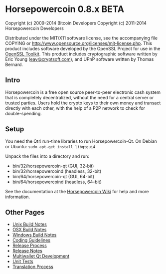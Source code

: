 Horsepowercoin 0.8.x BETA
====================

Copyright (c) 2009-2014 Bitcoin Developers
Copyright (c) 2011-2014 Horsepowercoin Developers

Distributed under the MIT/X11 software license, see the accompanying
file COPYING or http://www.opensource.org/licenses/mit-license.php.
This product includes software developed by the OpenSSL Project for use in the [OpenSSL Toolkit](http://www.openssl.org/). This product includes
cryptographic software written by Eric Young ([eay@cryptsoft.com](mailto:eay@cryptsoft.com)), and UPnP software written by Thomas Bernard.


Intro
---------------------
Horsepowercoin is a free open source peer-to-peer electronic cash system that is
completely decentralized, without the need for a central server or trusted
parties.  Users hold the crypto keys to their own money and transact directly
with each other, with the help of a P2P network to check for double-spending.


Setup
---------------------
You need the Qt4 run-time libraries to run Horsepowercoin-Qt. On Debian or Ubuntu:
	`sudo apt-get install libqtgui4`

Unpack the files into a directory and run:

- bin/32/horsepowercoin-qt (GUI, 32-bit)
- bin/32/horsepowercoind (headless, 32-bit)
- bin/64/horsepowercoin-qt (GUI, 64-bit)
- bin/64/horsepowercoind (headless, 64-bit)

See the documentation at the [Horsepowercoin Wiki](http://horsepowercoin.info)
for help and more information.


Other Pages
---------------------
- [Unix Build Notes](build-unix.md)
- [OSX Build Notes](build-osx.md)
- [Windows Build Notes](build-msw.md)
- [Coding Guidelines](coding.md)
- [Release Process](release-process.md)
- [Release Notes](release-notes.md)
- [Multiwallet Qt Development](multiwallet-qt.md)
- [Unit Tests](unit-tests.md)
- [Translation Process](translation_process.md)
